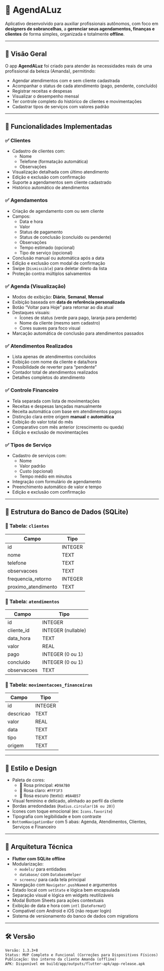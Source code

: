 # 📒 AgendALuz

Aplicativo desenvolvido para auxiliar profissionais autônomos, com foco em **designers de sobrancelhas**, a **gerenciar seus agendamentos, finanças e clientes** de forma simples, organizada e totalmente **offline**.

---

## 🚩 Visão Geral

O app **AgendALuz** foi criado para atender às necessidades reais de uma profissional da beleza (Amanda), permitindo:

- Agendar atendimentos com e sem cliente cadastrada
- Acompanhar o status de cada atendimento (pago, pendente, concluído)
- Registrar receitas e despesas
- Visualizar o desempenho mensal
- Ter controle completo do histórico de clientes e movimentações
- Cadastrar tipos de serviços com valores padrão

---

## 🔧 Funcionalidades Implementadas

### ✅ Clientes
- Cadastro de clientes com:
  - Nome
  - Telefone (formatação automática)
  - Observações
- Visualização detalhada com último atendimento
- Edição e exclusão com confirmação
- Suporte a agendamentos sem cliente cadastrado
- Histórico automático de atendimentos

### ✅ Agendamentos
- Criação de agendamento com ou sem cliente
- Campos:
  - Data e hora
  - Valor
  - Status de pagamento
  - Status de conclusão (concluído ou pendente)
  - Observações
  - Tempo estimado (opcional)
  - Tipo de serviço (opcional)
- Conclusão manual ou automática após a data
- Edição e exclusão com modal de confirmação
- Swipe (`Dismissible`) para deletar direto da lista
- Proteção contra múltiplos salvamentos

### ✅ Agenda (Visualização)
- Modos de exibição: **Diário**, **Semanal**, **Mensal**
- Exibição baseada em **data de referência personalizada**
- Botão “Voltar para Hoje” para retornar ao dia atual
- Destaques visuais:
  - Ícones de status (verde para pago, laranja para pendente)
  - Nome da cliente (mesmo sem cadastro)
  - Cores suaves para foco visual
- Marcação automática de conclusão para atendimentos passados

### ✅ Atendimentos Realizados
- Lista apenas de atendimentos concluídos
- Exibição com nome da cliente e data/hora
- Possibilidade de reverter para “pendente”
- Contador total de atendimentos realizados
- Detalhes completos do atendimento

### ✅ Controle Financeiro
- Tela separada com lista de movimentações
- Receitas e despesas lançadas manualmente
- Receita automática com base em atendimentos pagos
- Distinção clara entre origem **manual** e **automática**
- Exibição do valor total do mês
- Comparativo com mês anterior (crescimento ou queda)
- Edição e exclusão de movimentações

### ✅ Tipos de Serviço
- Cadastro de serviços com:
  - Nome
  - Valor padrão
  - Custo (opcional)
  - Tempo médio em minutos
- Integração com formulário de agendamento
- Preenchimento automático de valor e tempo
- Edição e exclusão com confirmação

---

## 💾 Estrutura do Banco de Dados (SQLite)

### 📌 Tabela: `clientes`
| Campo                | Tipo     |
|----------------------|----------|
| id                   | INTEGER  |
| nome                 | TEXT     |
| telefone             | TEXT     |
| observacoes          | TEXT     |
| frequencia_retorno   | INTEGER  |
| proximo_atendimento  | TEXT     |

### 📌 Tabela: `atendimentos`
| Campo       | Tipo     |
|-------------|----------|
| id          | INTEGER  |
| cliente_id  | INTEGER (nullable) |
| data_hora   | TEXT     |
| valor       | REAL     |
| pago        | INTEGER (0 ou 1) |
| concluido   | INTEGER (0 ou 1) |
| observacoes | TEXT     |

### 📌 Tabela: `movimentacoes_financeiras`
| Campo     | Tipo   |
|-----------|--------|
| id        | INTEGER |
| descricao | TEXT    |
| valor     | REAL    |
| data      | TEXT    |
| tipo      | TEXT    | ('receita' ou 'despesa')
| origem    | TEXT    | ('manual' ou 'automatica')

---

## 🎨 Estilo e Design

- Paleta de cores:
  - 🎀 Rosa principal: `#D9A7B0`
  - 🌸 Rosa claro: `#FFF1F3`
  - 🌺 Rosa escuro (texto): `#8A4B57`
- Visual feminino e delicado, alinhado ao perfil da cliente
- Bordas arredondadas (`Radius.circular(16 ou 20)`)
- Ícones com toque emocional (ex: `Icons.favorite`)
- Tipografia com legibilidade e bom contraste
- `BottomNavigationBar` com 5 abas: Agenda, Atendimentos, Clientes, Serviços e Financeiro

---

## 🧠 Arquitetura Técnica

- **Flutter com SQLite offline**
- Modularização:
  - `models/` para entidades
  - `database/` com `DatabaseHelper`
  - `screens/` para cada tela principal
- Navegação com `Navigator.pushNamed` e argumentos
- Estado local com `setState` e lógica bem encapsulada
- Separação visual e lógica em widgets reutilizáveis
- Modal Bottom Sheets para ações contextuais
- Exibição de data e hora com `intl` (`DateFormat`)
- Compatível com Android e iOS (não requer login)
- Sistema de versionamento do banco de dados com migrations

---

## 🛠️ Versão

```txt
Versão: 1.3.3+8
Status: MVP Completo e Funcional (Correções para Dispositivos Físicos)
Publicação: Uso interno da cliente Amanda (offline)
APK: Disponível em build/app/outputs/flutter-apk/app-release.apk
